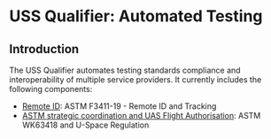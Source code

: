 # USS Qualifier: Automated Testing

## Introduction

The USS Qualifier automates testing standards compliance and interoperability of multiple
service providers. It currently includes the following components:

- [Remote ID](./rid/README.md): ASTM F3411-19 - Remote ID and Tracking
- [ASTM strategic coordination and UAS Flight Authorisation](./scd/README.md): ASTM WK63418 and U-Space Regulation
